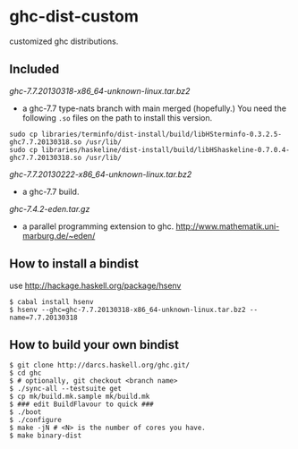 ghc-dist-custom
===============

customized ghc distributions.

Included
---------------

*ghc-7.7.20130318-x86_64-unknown-linux.tar.bz2*
- a ghc-7.7 type-nats branch with main merged (hopefully.)
You need the following `.so` files on the path to install this version.

```
sudo cp libraries/terminfo/dist-install/build/libHSterminfo-0.3.2.5-ghc7.7.20130318.so /usr/lib/
sudo cp libraries/haskeline/dist-install/build/libHShaskeline-0.7.0.4-ghc7.7.20130318.so /usr/lib/
```

*ghc-7.7.20130222-x86_64-unknown-linux.tar.bz2*  
- a ghc-7.7 build.

*ghc-7.4.2-eden.tar.gz*
- a parallel programming extension to ghc. http://www.mathematik.uni-marburg.de/~eden/



How to install a bindist
-----------------------------


use http://hackage.haskell.org/package/hsenv

````
$ cabal install hsenv
$ hsenv --ghc=ghc-7.7.20130318-x86_64-unknown-linux.tar.bz2 --name=7.7.20130318   
````

How to build your own bindist
-----------------------------

````
$ git clone http://darcs.haskell.org/ghc.git/
$ cd ghc
$ # optionally, git checkout <branch name>
$ ./sync-all --testsuite get
$ cp mk/build.mk.sample mk/build.mk
$ ### edit BuildFlavour to quick ###
$ ./boot
$ ./configure
$ make -jN # <N> is the number of cores you have.
$ make binary-dist
````
